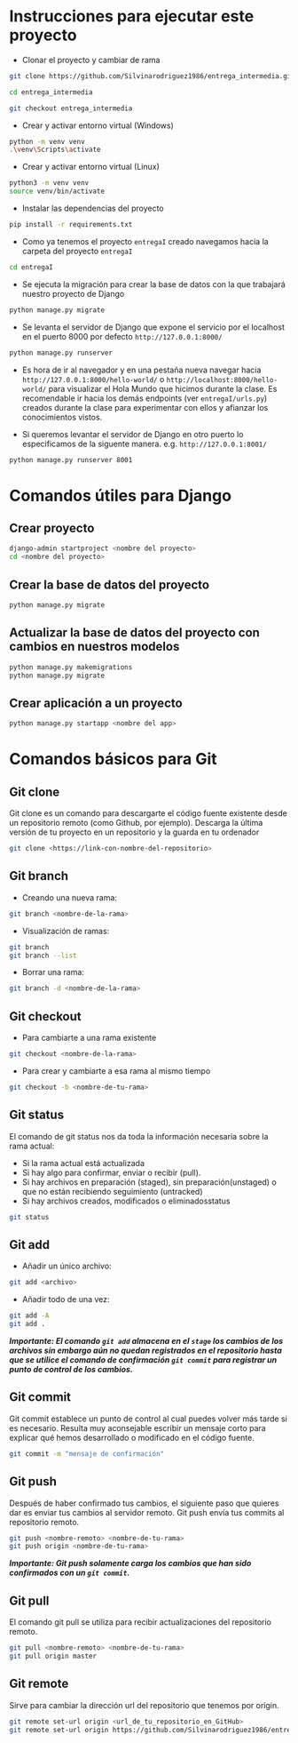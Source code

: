 # Instrucciones para ejecutar este proyecto

- Clonar el proyecto y cambiar de rama
```bash
git clone https://github.com/Silvinarodriguez1986/entrega_intermedia.git

cd entrega_intermedia

git checkout entrega_intermedia

```

- Crear y activar entorno virtual (Windows)
```bash
python -m venv venv
.\venv\Scripts\activate
```

- Crear y activar entorno virtual (Linux)
```bash
python3 -m venv venv
source venv/bin/activate
```

- Instalar las dependencias del proyecto
```bash
pip install -r requirements.txt
```

- Como ya tenemos el proyecto `entregaI` creado navegamos hacia la carpeta del proyecto `entregaI`
```bash
cd entregaI
```

- Se ejecuta la migración para crear la base de datos con la que trabajará nuestro proyecto de Django
```bash
python manage.py migrate
```

- Se levanta el servidor de Django que expone el servicio por el localhost en el puerto 8000 por defecto `http://127.0.0.1:8000/`
```bash
python manage.py runserver
```

- Es hora de ir al navegador y en una pestaña nueva navegar hacia `http://127.0.0.1:8000/hello-world/` o `http://localhost:8000/hello-world/` para visualizar el Hola Mundo que hicimos durante la clase. Es recomendable ir hacia los demás endpoints (ver `entregaI/urls.py`) creados durante la clase para experimentar con ellos y afianzar los conocimientos vistos. 

- Si queremos levantar el servidor de Django en otro puerto lo especificamos de la siguente manera. e.g. `http://127.0.0.1:8001/`
```bash
python manage.py runserver 8001
```

# Comandos útiles para Django

## Crear proyecto
```bash
django-admin startproject <nombre del proyecto>
cd <nombre del proyecto>
```
## Crear la base de datos del proyecto
```bash
python manage.py migrate
```
## Actualizar la base de datos del proyecto con cambios en nuestros modelos
```bash
python manage.py makemigrations
python manage.py migrate
```
## Crear aplicación a un proyecto
```bash
python manage.py startapp <nombre del app>
```
# Comandos básicos para Git

## Git clone
Git clone es un comando para descargarte el código fuente existente desde un repositorio remoto (como Github, por ejemplo). Descarga la última versión de tu proyecto en un repositorio y la guarda en tu ordenador
```bash
git clone <https://link-con-nombre-del-repositorio>
```

## Git branch
- Creando una nueva rama:
```bash
git branch <nombre-de-la-rama>

```
- Visualización de ramas:
```bash
git branch
git branch --list
```
- Borrar una rama:
```bash
git branch -d <nombre-de-la-rama>
```

## Git checkout
- Para cambiarte a una rama existente
```bash
git checkout <nombre-de-la-rama>
```
- Para crear y cambiarte a esa rama al mismo tiempo
```bash
git checkout -b <nombre-de-tu-rama>

```

## Git status
El comando de git status nos da toda la información necesaria sobre la rama actual:
- Si la rama actual está actualizada
- Si hay algo para confirmar, enviar o recibir (pull).
- Si hay archivos en preparación (staged), sin preparación(unstaged) o que no están recibiendo seguimiento (untracked)
- Si hay archivos creados, modificados o eliminadosstatus
```bash
git status
```

## Git add
- Añadir un único archivo:
```bash
git add <archivo>
```

- Añadir todo de una vez:
```bash
git add -A
git add .
```
***Importante: El comando ``git add`` almacena en el ``stage`` los cambios de los archivos sin embargo aún no quedan registrados en el repositorio hasta que se utilice el comando de confirmación ``git commit`` para registrar un punto de control de los cambios.***

## Git commit
Git commit establece un punto de control al cual puedes volver más tarde si es necesario.
Resulta muy aconsejable escribir un mensaje corto para explicar qué hemos desarrollado o modificado en el código fuente.

```bash
git commit -m "mensaje de confirmación"
```

## Git push
Después de haber confirmado tus cambios, el siguiente paso que quieres dar es enviar tus cambios al servidor remoto. Git push envía tus commits al repositorio remoto.
```bash
git push <nombre-remoto> <nombre-de-tu-rama>
git push origin <nombre-de-tu-rama>
```
***Importante: Git push solamente carga los cambios que han sido confirmados con un ``git commit``.***

## Git pull
El comando git pull se utiliza para recibir actualizaciones del repositorio remoto.
```bash
git pull <nombre-remoto> <nombre-de-tu-rama>
git pull origin master
```
## Git remote
Sirve para cambiar la dirección url del repositorio que tenemos por origin.
```bash
git remote set-url origin <url_de_tu_repositorio_en_GitHub>
git remote set-url origin https://github.com/Silvinarodriguez1986/entrega_intermedia.git
```
